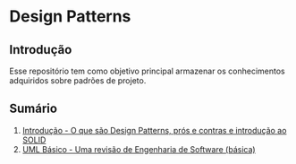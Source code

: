 # Design Patterns

## Introdução
Esse repositório tem como objetivo principal armazenar os conhecimentos adquiridos sobre padrões de projeto. 

## Sumário
1. [Introdução - O que são Design Patterns, prós e contras e introdução ao SOLID](./1_Introducao/README.md)
2. [UML Básico - Uma revisão de Engenharia de Software (básica)](./2_UML_Basico/README.md)

